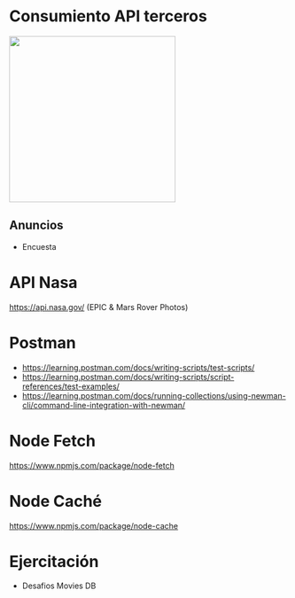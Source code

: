 # Consumiento API terceros

<img src="https://media.giphy.com/media/xUPGcBUxDJSLvxJIfC/giphy.gif" width="300" />

## Anuncios

- Encuesta

# API Nasa

https://api.nasa.gov/ (EPIC & Mars Rover Photos)

# Postman

- https://learning.postman.com/docs/writing-scripts/test-scripts/
- https://learning.postman.com/docs/writing-scripts/script-references/test-examples/
- https://learning.postman.com/docs/running-collections/using-newman-cli/command-line-integration-with-newman/

# Node Fetch

https://www.npmjs.com/package/node-fetch

# Node Caché

https://www.npmjs.com/package/node-cache
# Ejercitación

- Desafios Movies DB